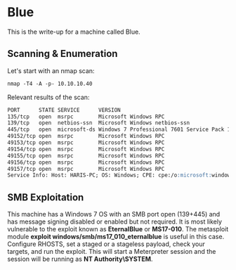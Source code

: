 # Blue

This is the write-up for a machine called Blue.

## Scanning & Enumeration

Let's start with an nmap scan:

```markdown
nmap -T4 -A -p- 10.10.10.40
```

Relevant results of the scan:

```markdown
PORT      STATE SERVICE      VERSION
135/tcp   open  msrpc        Microsoft Windows RPC
139/tcp   open  netbios-ssn  Microsoft Windows netbios-ssn
445/tcp   open  microsoft-ds Windows 7 Professional 7601 Service Pack 1 microsoft-ds (workgroup: WORKGROUP)
49152/tcp open  msrpc        Microsoft Windows RPC
49153/tcp open  msrpc        Microsoft Windows RPC
49154/tcp open  msrpc        Microsoft Windows RPC
49155/tcp open  msrpc        Microsoft Windows RPC
49156/tcp open  msrpc        Microsoft Windows RPC
49157/tcp open  msrpc        Microsoft Windows RPC
Service Info: Host: HARIS-PC; OS: Windows; CPE: cpe:/o:microsoft:windows
```

## SMB Exploitation 

This machine has a Windows 7 OS with an SMB port open (139+445) and has message signing disabled or enabled but not required. It is most likely vulnerable to the exploit known as **EternalBlue** or **MS17-010**.
The metasploit module **exploit windows/smb/ms17_010_eternalblue** is useful in this case. Configure RHOSTS, set a staged or a stageless payload, check your targets, and run the exploit.
This will start a Meterpreter session and the session will be running as **NT Authority\SYSTEM**.
